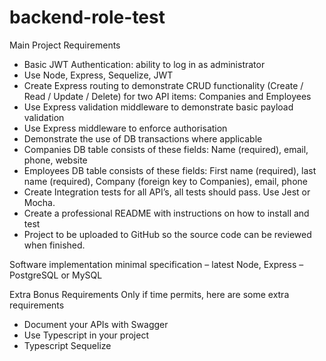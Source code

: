 # backend-role-test

 Main Project Requirements
  - Basic JWT Authentication: ability to log in as administrator
  - Use Node, Express, Sequelize, JWT
  - Create Express routing to demonstrate CRUD functionality (Create / Read / Update / Delete) for two API items: Companies and Employees
  - Use Express validation middleware to demonstrate basic payload validation
  - Use Express middleware to enforce authorisation
  - Demonstrate the use of DB transactions where applicable  
  - Companies DB table consists of these fields: Name (required), email, phone, website
  - Employees DB table consists of these fields: First name (required), last name (required), Company (foreign key to Companies), email, phone
  - Create Integration tests for all API’s, all tests should pass. Use Jest or Mocha.
  - Create a professional README with instructions on how to install and test
  - Project to be uploaded to GitHub so the source code can be reviewed when finished.

Software implementation minimal specification – latest Node, Express – PostgreSQL or MySQL

Extra Bonus Requirements
Only if time permits, here are some extra requirements
  - Document your APIs with Swagger
  - Use Typescript in your project
  - Typescript Sequelize
